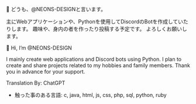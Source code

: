 👋 どうも、@NEONS-DESIGNと言います。

主にWebアプリケーションや、Pythonを使用してDiscordのBotを作成していたりします。
趣味や、身内の者を作ったり投稿する予定です。
よろしくお願いします。


👋 Hi, I’m @NEONS-DESIGN

I mainly create web applications and Discord bots using Python. I plan to create and share projects related to my hobbies and family members. Thank you in advance for your support.

Translation By: ChatGPT

- 触った事のある言語:
c, java, html, js, css, php, sql, python, ruby
